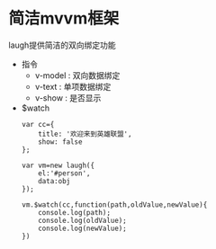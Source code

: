 # 简洁mvvm框架 
laugh提供简洁的双向绑定功能
 - 指令
    - v-model : 双向数据绑定
    - v-text : 单项数据绑定
    - v-show : 是否显示
 - $watch
    ```
    var cc={
        title: '欢迎来到英雄联盟',
        show: false
    };
    
    var vm=new laugh({
        el:'#person',
        data:obj
    });
    
    vm.$watch(cc,function(path,oldValue,newValue){
        console.log(path);
        console.log(oldValue);
        console.log(newValue);
    })
    
    ```